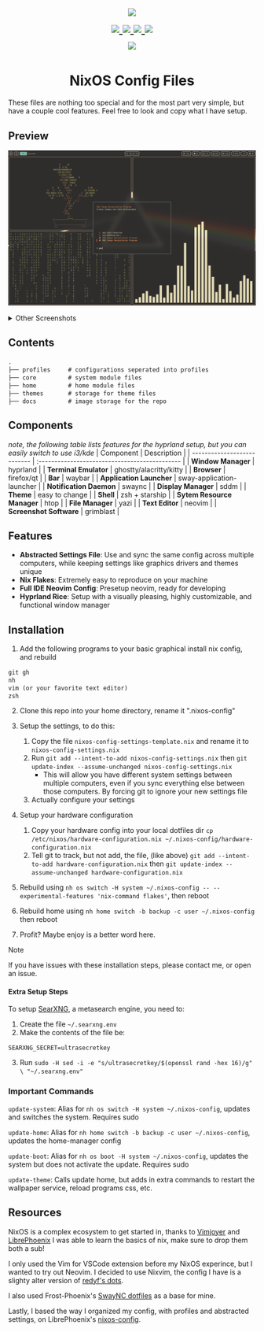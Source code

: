 <h1 align="center">
<a href='#'><img src="https://raw.githubusercontent.com/catppuccin/catppuccin/main/assets/palette/macchiato.png" width="600px"/></a>
  <br>
  <div>
    <a href="https://github.com/johnstclair/nixos-config/issues">
        <img src="https://img.shields.io/github/issues/johnstclair/nixos-config?color=fab387&labelColor=303446&style=for-the-badge">
    </a>
    <a href="https://github.com/johnstclair/nixos-config/stargazers">
        <img src="https://img.shields.io/github/stars/johnstclair/nixos-config?color=ca9ee6&labelColor=303446&style=for-the-badge">
    </a>
    <a href="https://github.com/johnstclair/nixos-config">
        <img src="https://img.shields.io/github/repo-size/johnstclair/nixos-config?color=ea999c&labelColor=303446&style=for-the-badge">
    </a>
    <a href="https://github.com/johnstclair/nixos-config/blob/master/LICENSE">
        <img src="https://img.shields.io/static/v1.svg?style=for-the-badge&label=License&message=MIT&logoColor=ca9ee6&colorA=313244&colorB=cba6f7"/>
    </a>
    <br>
    </div>
        <img href="https://builtwithnix.org" src="https://builtwithnix.org/badge.svg"/>
   </h1>

<div align="center">
<h1>
NixOS Config Files
</h1>
</div>

These files are nothing too special and for the most part very simple, but have a couple cool features.
Feel free to look and copy what I have setup.

## Preview

![Gruvbox Fullscreen Preview](./docs/screenshots/full.png)

<details>
<summary>Other Screenshots</summary>
<br>
<div align="center">
  
![Old Catppuccin Terminal Windows](./docs/screenshots/term.png)
![D Menu](./docs/screenshots/dmenu_tui.png)
![SwayNC](./docs/screenshots/controlpanel.png)

</div>
  
</details>

## Contents

```
.
├── profiles     # configurations seperated into profiles
├── core         # system module files
├── home         # home module files
├── themes       # storage for theme files
├── docs         # image storage for the repo
```

## Components

*note, the following table lists features for the hyprland setup, but you can easily switch to use i3/kde*
| Component                   | Description                                     |
| --------------------------- | :---------------------------------------------  |
| **Window Manager**          | hyprland                                        |
| **Terminal Emulator**       | ghostty/alacritty/kitty                         |
| **Browser**                 | firefox/qt                                      |
| **Bar**                     | waybar                                          |
| **Application Launcher**    | sway-application-launcher                       |
| **Notification Daemon**     | swaync                                          |
| **Display Manager**         | sddm                                            |
| **Theme**                   | easy to change                                  |
| **Shell**                   | zsh + starship                                  |
| **Sytem Resource Manager**  | htop                                            |
| **File Manager**            | yazi                                            |
| **Text Editor**             | neovim                                          |
| **Screenshot Software**     | grimblast                                       |

## Features

- **Abstracted Settings File**: Use and sync the same config across multiple computers, while keeping settings like graphics drivers and themes unique
- **Nix Flakes**: Extremely easy to reproduce on your machine
- **Full IDE Neovim Config**: Presetup neovim, ready for developing
- **Hyprland Rice**: Setup with a visually pleasing, highly customizable, and functional window manager
  
## Installation

1. Add the following programs to your basic graphical install nix config, and rebuild
```
git gh
nh
vim (or your favorite text editor)
zsh
```

2. Clone this repo into your home directory, rename it ".nixos-config"

3. Setup the settings, to do this:
    1. Copy the file `nixos-config-settings-template.nix` and rename it to `nixos-config-settings.nix`
    2. Run `git add --intent-to-add nixos-config-settings.nix` then `git update-index --assume-unchanged nixos-config-settings.nix`
        - This will allow you have different system settings between multiple computers, even if you sync everything else between those computers. By forcing git to ignore your new settings file
    3. Actually configure your settings

4. Setup your hardware configuration
    1. Copy your hardware config into your local dotfiles dir `cp /etc/nixos/hardware-configuration.nix ~/.nixos-config/hardware-configuration.nix`
    2. Tell git to track, but not add, the file, (like above) `git add --intent-to-add hardware-configuration.nix` then `git update-index --assume-unchanged hardware-configuration.nix`

5. Rebuild using `nh os switch -H system ~/.nixos-config -- --experimental-features 'nix-command flakes'`, then reboot

6. Rebuild home using `nh home switch -b backup -c user ~/.nixos-config` then reboot

7. Profit? Maybe enjoy is a better word here.

> [!NOTE]
> If you have issues with these installation steps, please contact me, or open an issue.

#### Extra Setup Steps

To setup [SearXNG](https://github.com/searxng/searxng), a metasearch engine, you need to:

1. Create the file `~/.searxng.env`
2. Make the contents of the file be:
```
SEARXNG_SECRET=ultrasecretkey
```
3. Run `sudo -H sed -i -e "s/ultrasecretkey/$(openssl rand -hex 16)/g" \ "~/.searxng.env"`

### Important Commands

`update-system`: Alias for `nh os switch -H system ~/.nixos-config`, updates and switches the system. Requires sudo 

`update-home`: Alias for `nh home switch -b backup -c user ~/.nixos-config`, updates the home-manager config

`update-boot`: Alias for `nh os boot -H system ~/.nixos-config`, updates the system but does not activate the update. Requires sudo

`update-theme`: Calls update home, but adds in extra commands to restart the wallpaper service, reload programs css, etc.

## Resources

NixOS is a complex ecosystem to get started in, thanks to [Vimjoyer](https://www.youtube.com/@vimjoyer) and [LibrePhoenix](https://www.youtube.com/@librephoenix) I was able to learn the basics of nix, make sure to drop them both a sub!

I only used the Vim for VSCode extension before my NixOS experince, but I wanted to try out Neovim.  I decided to use Nixvim, the config I have is a slighty alter version of [redyf's dots](https://github.com/redyf/nixdots).

I also used Frost-Phoenix's [SwayNC dotfiles](https://github.com/Frost-Phoenix/nixos-config/tree/main/modules/home/swaync) as a base for mine.

Lastly, I based the way I organized my config, with profiles and abstracted settings, on LibrePhoenix's [nixos-config](https://github.com/librephoenix/nixos-config).
